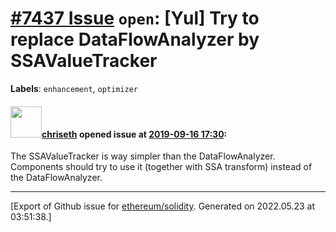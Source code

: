 # [\#7437 Issue](https://github.com/ethereum/solidity/issues/7437) `open`: [Yul] Try to replace DataFlowAnalyzer by SSAValueTracker
**Labels**: `enhancement`, `optimizer`


#### <img src="https://avatars.githubusercontent.com/u/9073706?v=4" width="50">[chriseth](https://github.com/chriseth) opened issue at [2019-09-16 17:30](https://github.com/ethereum/solidity/issues/7437):

The SSAValueTracker is way simpler than the DataFlowAnalyzer. Components should try to use it (together with SSA transform) instead of the DataFlowAnalyzer.




-------------------------------------------------------------------------------



[Export of Github issue for [ethereum/solidity](https://github.com/ethereum/solidity). Generated on 2022.05.23 at 03:51:38.]
